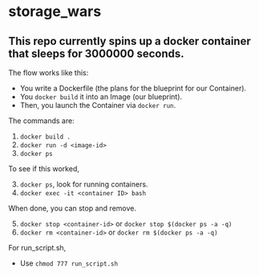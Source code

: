 # storage_wars

## This repo currently spins up a docker container that sleeps for 3000000 seconds. 

The flow works like this:

- You write a Dockerfile (the plans for the blueprint for our Container). 
- You `docker build` it into an Image (our blueprint). 
- Then, you launch the Container via `docker run`.

The commands are:

1. `docker build .`
2. `docker run -d <image-id>`
3. `docker ps`

To see if this worked,

3. `docker ps`, look for running containers.
4. `docker exec -it <container ID> bash`

When done, you can stop and remove.

5. `docker stop <container-id>` or `docker stop $(docker ps -a -q)`
6. `docker rm <container-id>` or `docker rm $(docker ps -a -q)`

For run_script.sh,

* Use `chmod 777 run_script.sh`
